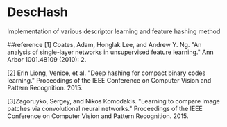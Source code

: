 # DescHash
Implementation of various descriptor learning and feature hashing method

##reference
[1] Coates, Adam, Honglak Lee, and Andrew Y. Ng. "An analysis of single-layer networks in unsupervised feature learning." Ann Arbor 1001.48109 (2010): 2.

[2] Erin Liong, Venice, et al. "Deep hashing for compact binary codes learning." Proceedings of the IEEE Conference on Computer Vision and Pattern Recognition. 2015.

[3]Zagoruyko, Sergey, and Nikos Komodakis. "Learning to compare image patches via convolutional neural networks." Proceedings of the IEEE Conference on Computer Vision and Pattern Recognition. 2015.


